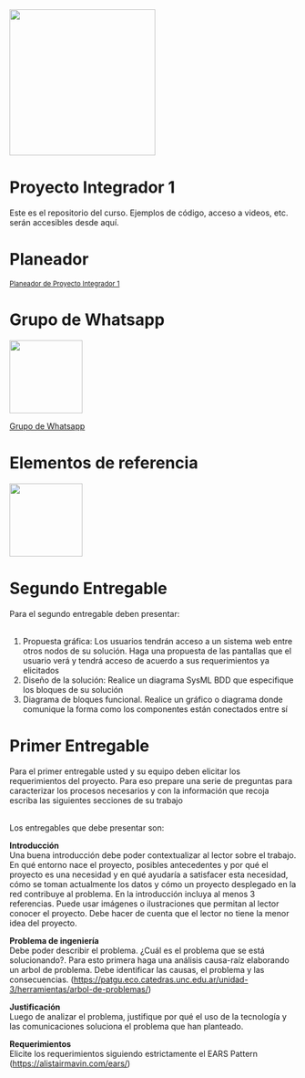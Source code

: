 <img width="256" src="https://www.icesi.edu.co/launiversidad/images/La_universidad/logo_icesi.png">

# Proyecto Integrador 1
Este es el repositorio del curso. Ejemplos de código, acceso a videos, etc. serán accesibles desde aquí.

# Planeador

<a href="https://docs.google.com/spreadsheets/d/1a1aBU54QwW8XBjM-VW-ZW_pWia9nEnEH/edit?usp=sharing&ouid=117897710133227559254&rtpof=true&sd=true"><small>Planeador de Proyecto Integrador 1</small></a>

# Grupo de Whatsapp
<a href="https://chat.whatsapp.com/L7K2iFExtxyE93MxEbq552"><img src="https://upload.wikimedia.org/wikipedia/commons/thumb/6/6b/WhatsApp.svg/479px-WhatsApp.svg.png" width="128"></a><br>

<a href="https://chat.whatsapp.com/L7K2iFExtxyE93MxEbq552">Grupo de Whatsapp</a>


# Elementos de referencia

<a href="https://miro.com/app/board/o9J_l23kC64=/?share_link_id=159122822699"><img width="128" src="https://store-images.s-microsoft.com/image/apps.59334.13959754522315136.c4ea2415-8e3c-42bf-8f77-e885eb7c11a1.be6eacf3-e0b4-4478-9abc-47192806c1b5?mode=scale&q=90&h=300&w=300"></a><br>


# Segundo Entregable
Para el segundo entregable deben presentar:<br><br>
1. Propuesta gráfica: Los usuarios tendrán acceso a un sistema web entre otros nodos de su solución. Haga una propuesta de las pantallas que el usuario verá y tendrá acceso de acuerdo a sus requerimientos ya elicitados<br>
2. Diseño de la solución: Realice un diagrama SysML BDD que especifique los bloques de su solución<br>
3. Diagrama de bloques funcional. Realice un gráfico o diagrama donde comunique la forma como los componentes están conectados entre sí




# Primer Entregable
Para el primer entregable usted y su equipo deben elicitar los requerimientos del proyecto.
Para eso prepare una serie de preguntas para caracterizar los procesos necesarios y con la información que recoja escriba las siguientes secciones de su trabajo
<br><br>

Los entregables que debe presentar son:

<b>Introducción</b><br>
Una buena introducción debe poder contextualizar al lector sobre el trabajo. En qué entorno nace el proyecto, posibles antecedentes y por qué el proyecto es una necesidad y en qué ayudaría a satisfacer esta necesidad, cómo se toman actualmente los datos y cómo un proyecto desplegado en la red contribuye al problema. En la introducción incluya al menos 3 referencias. Puede usar imágenes o ilustraciones que permitan al lector conocer el proyecto. Debe hacer de cuenta que el lector no tiene la menor idea del proyecto.
<br>

<b>Problema de ingeniería</b><br>
Debe poder describir el problema. ¿Cuál es el problema que se está solucionando?. Para esto primera haga una análisis causa-raíz elaborando un arbol de problema. Debe identificar las causas, el problema y las consecuencias. (https://patgu.eco.catedras.unc.edu.ar/unidad-3/herramientas/arbol-de-problemas/)
<br>

<b>Justificación</b><br>
Luego de analizar el problema, justifique por qué el uso de la tecnología y las comunicaciones soluciona el problema que han planteado. 
<br>

<b>Requerimientos</b><br>
Elicite los requerimientos siguiendo estrictamente el EARS Pattern (https://alistairmavin.com/ears/)
